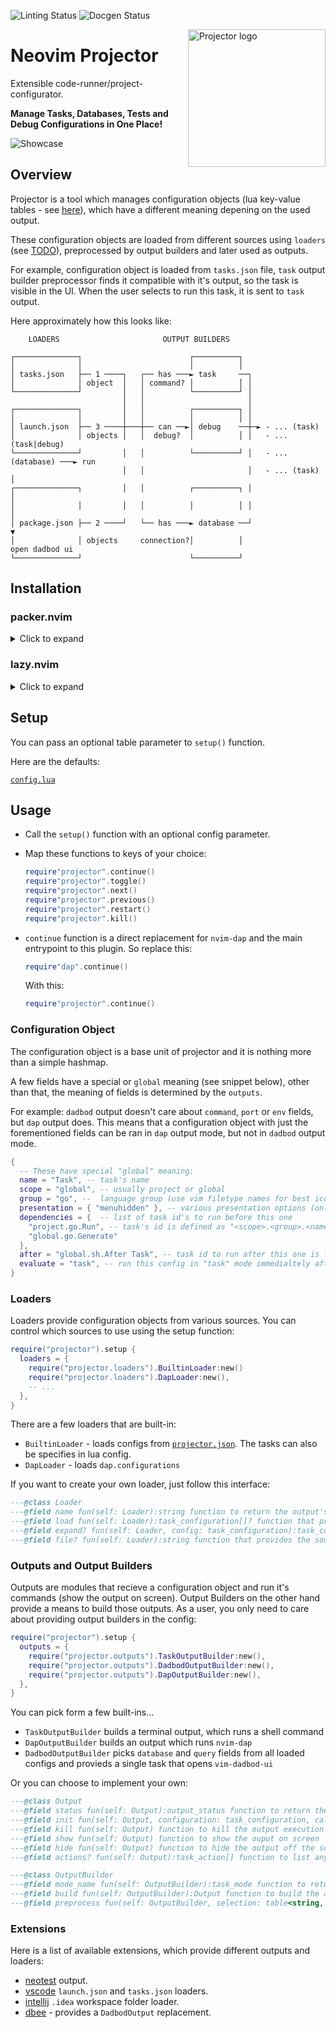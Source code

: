 <!-- DOCGEN_IGNORE_START -->

<!-- This tag controlls what's ignored by the docgen workflow. -->

![Linting Status](https://img.shields.io/github/actions/workflow/status/kndndrj/nvim-projector/lint.yml?label=linting&style=for-the-badge)
![Docgen Status](https://img.shields.io/github/actions/workflow/status/kndndrj/nvim-projector/docgen.yml?label=docgen&logo=neovim&logoColor=white&style=for-the-badge)

<img src="assets/logo.svg" alt="Projector logo" title="Projector" align="right" height="220"/>
<!-- DOCGEN_IGNORE_END -->

# Neovim Projector

Extensible code-runner/project-configurator.

**Manage Tasks, Databases, Tests and Debug Configurations in One Place!**

![Showcase](./assets/showcase.gif)

## Overview

Projector is a tool which manages configuration objects (lua key-value tables -
see [here](#configuration-object)), which have a different meaning depening on
the used output.

These configuration objects are loaded from different sources using `loaders`
(see [TODO](<>)), preprocessed by output builders and later used as outputs.

For example, configuration object is loaded from `tasks.json` file, `task`
output builder preprocessor finds it compatible with it's output, so the task is
visible in the UI. When the user selects to run this task, it is sent to `task`
output.

Here approximately how this looks like:

```
    LOADERS                       OUTPUT BUILDERS

┌──────────────┐                        ┌──────────┐
│              │                        │          │
│ tasks.json   ├── 1 ────┐   ┌── has ───► task     ──┐
│              │ object  │   │ command? │          │ │
└──────────────┘         │   │          └──────────┘ │
                         │   │                       │
┌──────────────┐         │   │          ┌──────────┐ │
│              │         │   │          │          │ │
│ launch.json  ├── 3 ────┼───┼── can ──►│ debug    ──┼─► - ... (task)  
│              │ objects │   │  debug?  │          │ │   - ... (task|debug)
└──────────────┘         │   │          └──────────┘ │   - ... (database) ───► run
                         │   │                       │   - ... (task)           │
┌──────────────┐         │   │          ┌──────────┐ │                          │
│              │         │   │          │          │ │                          │
│ package.json ├── 2 ────┘   └── has ───► database ──┘                          ▼
│              │ objects     connection?│          │                     open dadbod ui
└──────────────┘                        └──────────┘
```

## Installation

### packer.nvim

<!-- DOCGEN_IGNORE_START -->

<details>
  <summary>Click to expand</summary>
<!-- DOCGEN_IGNORE_END -->

```lua
use {
  "kndndrj/nvim-projector",
  requires = {
    -- required:
    "MunifTanjim/nui.nvim",
    -- optional extensions:
    "kndndrj/projector-neotest",
    -- dependencies of extensions:
    "nvim-neotest/neotest",
  },
  config = function()
    require("projector").setup(--[[optional config]])
  end,
}
```

<!-- DOCGEN_IGNORE_START -->

</details>
<!-- DOCGEN_IGNORE_END -->

### lazy.nvim

<!-- DOCGEN_IGNORE_START -->

<details>
  <summary>Click to expand</summary>
<!-- DOCGEN_IGNORE_END -->

```lua
{
  "kndndrj/nvim-projector",
  dependencies = {
    -- required:
    "MunifTanjim/nui.nvim",
    -- optional extensions:
    "kndndrj/projector-neotest",
    -- dependencies of extensions:
    "nvim-neotest/neotest",
  },
  config = function()
    require("projector").setup(--[[optional config]])
  end,
},
```

<!-- DOCGEN_IGNORE_START -->

</details>
<!-- DOCGEN_IGNORE_END -->

## Setup

You can pass an optional table parameter to `setup()` function.

Here are the defaults:

<!--DOCGEN_CONFIG_START-->

<!-- Contents from lua/projector/config.lua are inserted between these tags for docgen. -->

[`config.lua`](lua/projector/config.lua)

<!--DOCGEN_CONFIG_END-->

## Usage

- Call the `setup()` function with an optional config parameter.

- Map these functions to keys of your choice:

  ```lua
  require"projector".continue()
  require"projector".toggle()
  require"projector".next()
  require"projector".previous()
  require"projector".restart()
  require"projector".kill()
  ```

- `continue` function is a direct replacement for `nvim-dap` and the main
  entrypoint to this plugin. So replace this:

  ```lua
  require"dap".continue()
  ```

  With this:

  ```lua
  require"projector".continue()
  ```

### Configuration Object

The configuration object is a base unit of projector and it is nothing more than
a simple hashmap.

A few fields have a special or `global` meaning (see snippet below), other than
that, the meaning of fields is determined by the `outputs`.

For example: `dadbod` output doesn't care about `command`, `port` or `env`
fields, but `dap` output does. This means that a configuration object with just
the forementioned fields can be ran in `dap` output mode, but not in `dadbod`
output mode.

```lua
{
  -- These have special "global" meaning:
  name = "Task", -- task's name
  scope = "global", -- usually project or global
  group = "go", --  language group (use vim filetype names for best icon experience)
  presentation = { "menuhidden" }, -- various presentation options (only "menuhidden" supported for now)
  dependencies = {  -- list of task id's to run before this one
    "project.go.Run", -- task's id is defined as "<scope>.<group>.<name>"
    "global.go.Generate"
  },
  after = "global.sh.After Task", -- task id to run after this one is finished
  evaluate = "task", -- run this config in "task" mode immedialtely after loading
}
```

### Loaders

Loaders provide configuration objects from various sources. You can control
which sources to use using the setup function:

```lua
require("projector").setup {
  loaders = {
    require("projector.loaders").BuiltinLoader:new()
    require("projector.loaders").DapLoader:new(),
    -- ...
  },
}
```

There are a few loaders that are built-in:

- `BuiltinLoader` - loads configs from
  [`projector.json`](examples/projector.json). The tasks can also be specifies
  in lua config.
- `DapLoader` - loads `dap.configurations`

If you want to create your own loader, just follow this interface:

```lua
---@class Loader
---@field name fun(self: Loader):string function to return the output's name
---@field load fun(self: Loader):task_configuration[]? function that provides task configurations from the source
---@field expand? fun(self: Loader, config: task_configuration):task_configuration function that expands config's variables
---@field file? fun(self: Loader):string function that provides the source file name
```

### Outputs and Output Builders

Outputs are modules that recieve a configuration object and run it's commands
(show the output on screen). Output Builders on the other hand provide a means
to build those outputs. As a user, you only need to care about providing output
builders in the config:

```lua
require("projector").setup {
  outputs = {
    require("projector.outputs").TaskOutputBuilder:new(),
    require("projector.outputs").DadbodOutputBuilder:new(),
    require("projector.outputs").DapOutputBuilder:new(),
  },
}
```

You can pick form a few built-ins...

- `TaskOutputBuilder` builds a terminal output, which runs a shell command
- `DapOutputBuilder` builds an output which runs `nvim-dap`
- `DadbodOutputBuilder` picks `database` and `query` fields from all loaded
  configs and provieds a single task that opens `vim-dadbod-ui`

Or you can choose to implement your own:

```lua
---@class Output
---@field status fun(self: Output):output_status function to return the output's status
---@field init fun(self: Output, configuration: task_configuration, callback: fun(success: boolean)) function to initialize the output (runs, but doesn't show anythin on screen)
---@field kill fun(self: Output) function to kill the output execution
---@field show fun(self: Output) function to show the ouput on screen
---@field hide fun(self: Output) function to hide the output off the screen
---@field actions? fun(self: Output):task_action[] function to list any available actions of the output

---@class OutputBuilder
---@field mode_name fun(self: OutputBuilder):task_mode function to return the name of the output mode (used as a display mode name)
---@field build fun(self: OutputBuilder):Output function to build the actual output
---@field preprocess fun(self: OutputBuilder, selection: table<string, task_configuration>):table<string, task_configuration> pick configs that suit the output (return only picked ones)
```

### Extensions

Here is a list of available extensions, which provide different outputs and
loaders:

- [neotest](https://github.com/kndndrj/projector-neotest) output.
- [vscode](https://github.com/kndndrj/projector-vscode) `launch.json` and
  `tasks.json` loaders.
- [intellij](https://github.com/kndndrj/projector-idea) `.idea` workspace folder
  loader.
- [dbee](https://github.com/kndndrj/nvim-dbee) - provides a `DadbodOutput`
  replacement.
